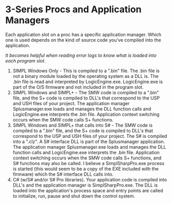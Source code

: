 # 3-Series Procs and Application Managers #

Each application slot on a proc has a specific application manager. Which one is used depends on the kind of source code you've compiled into the application.

*It becomes helpful when reading error logs to know what is loaded into each program slot.*
 
1. SIMPL Windows Only - This is compiled to a ".bin" file. The .bin file is not a binary module loaded by the operating system as a DLL is. The .bin file is read and interpreted by LogicEngine.exe. LogicEngine.exe is part of the O/S firmware and not included in the program slot.
2. SIMPL Windows and SIMPL+ - The SMW code is compiled to a ".bin" file, and the S+ code is compiled to DLL's that correspond to the USP and USH files of your project. The application manager Splusmanager.exe loads and manages the DLL function calls and LogicEngine.exe interprets the .bin file. Application context switching occurs when the SMW code calls S+ functions.
3. SIMPL Windows and SIMPL+ that calls into S# - The SMW code is compiled to a ".bin" file, and the S+ code is compiled to DLL's that correspond to the USP and USH files of your project. The S# is compiled into a ".clz". A S# interface DLL is part of the Splusmanager application. The application manager Splusmanager.exe loads and manages the DLL function calls and LogicEngine.exe interprets the .bin file. Application context switching occurs when the SMW code calls S+ functions, and S# functions may also be called. I believe a  SimplSharpPro.exe process is started (this would seem to be a copy of the EXE included with the firmware) which the S# interface DLL calls into.
4. C# (w/S# and/or S# Pro libraries). Your application code is compiled into DLL's and the application manager is SimplSharpPro.exe. The DLL is loaded into the application's process space and entry points are called to initialize, run, pause and shut down the control system. 


